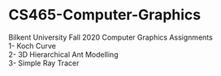 # CS465-Computer-Graphics
Bilkent University Fall 2020 Computer Graphics Assignments <br />
1- Koch Curve <br />
2- 3D Hierarchical Ant Modelling <br />
3- Simple Ray Tracer

